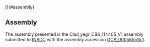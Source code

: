 []{#assembly}

Assembly
--------

The assembly presented is the Clad\_yegr\_CBS\_114405\_V1 assembly
submitted to [INSDC](http://www.insdc.org) with the assembly accession
[GCA\_000585515.1](http://www.ebi.ac.uk/ena/data/view/GCA_000585515.1).
